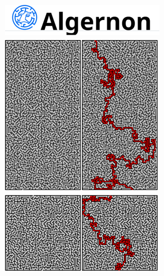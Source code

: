 <img src="imgs\logo\algernon_l_t.svg">

<img src="imgs\maze.bmp" width="49%"> <img src="imgs\maze_s.bmp" width="49%">

<img src="imgs\maze.svg" width="49%"> <img src="imgs\maze_s.svg" width="49%">